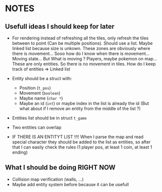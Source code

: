 # NOTES

## Usefull ideas I should keep for later

*	For rendering instead of refreshing all the tiles, only refresh the tiles between to point (Can be multiple positions). Should use a list. Maybe linked list because size is unkown. These zones are obviously where there is movement... Sooo how do I know when there is movement... Moving state... But What is moving ? Players, maybe pokemon on map... These are only entities. So there is no movement in tiles. How do I keep track of entities => Linked list
* Entity should be a struct with:
	* Position (`t_pos`)
	* Movement (`boolean`)
	* Maybe name (`char *`)
	* Maybe an id (`int`) or maybe index in the list is already the id (But what about if I remove an entity from the middle of the list ?)

* Entities list should be in struct `t_game`
* Two entities can overlap

* IF THERE IS AN ENTITYT LIST !!!! When I parse the map and read special character they should be added to the list as entities, so after that I can easily check the rules (1 player pos, at least 1 coin, at least 1 ending)



## What I should be doing RIGHT NOW

* Collision map verification (walls, ...)
* Maybe add entity system before because it can be usefull
